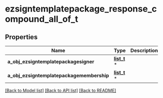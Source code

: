 # ezsigntemplatepackage_response_compound_all_of_t

## Properties
Name | Type | Description | Notes
------------ | ------------- | ------------- | -------------
**a_obj_ezsigntemplatepackagesigner** | [**list_t**](ezsigntemplatepackagesigner_response_compound.md) \* |  | 
**a_obj_ezsigntemplatepackagemembership** | [**list_t**](ezsigntemplatepackagemembership_response_compound.md) \* |  | 

[[Back to Model list]](../README.md#documentation-for-models) [[Back to API list]](../README.md#documentation-for-api-endpoints) [[Back to README]](../README.md)


